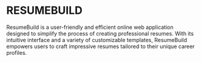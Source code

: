 # RESUMEBUILD
 ResumeBuild is a user-friendly and efficient online web application designed to simplify the process of creating professional resumes. With its intuitive interface and a variety of customizable templates, ResumeBuild empowers users to craft impressive resumes tailored to their unique career profiles.
